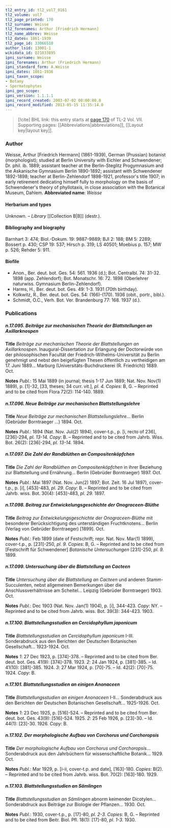 ```yaml
---
tl2_entry_id: tl2_vol7_0161
tl2_volume: vol7
tl2_page_printed: 170
tl2_surname: Weisse
tl2_forenames: Arthur [Friedrich Hermann]
tl2_name_abbrev: Weisse
tl2_dates: 1861-1939
tl2_page_id: 33066510
author_lsid: 13001-1
wikidata_id: Q21033895
ipni_surname: Weisse
ipni_forenames: Arthur (Friedrich Hermann)
ipni_standard_form: A.Weisse
ipni_dates: 1861-1936
ipni_taxon_scope: 
- Botany
- Spermatophytes
ipni_geo_scope: 
ipni_version: 1.1.1.1
ipni_record_created: 2003-07-02 00:00:00.0
ipni_record_modified: 2013-05-15 11:35:14.0
---
```



> [!cite] BHL link: this entry starts at [page 170](https://www.biodiversitylibrary.org/page/33066510) of TL-2 Vol. VII.
> Supporting pages: [[Abbreviations|abbreviations]], [[Layout key|layout key]].

### Author

Weisse, Arthur \[Friedrich Hermann\] (1861-1939), German (Prussian) botanist (morphologist); studied at Berlin University with Eichler and Schwendener; Dr. phil. ib. 1889; assistant teacher at the Berlin-Steglitz Progymnasium and the Askanische Gymnasium Berlin 1890-1892; assistant with Schwendener 1892-1898; teacher at Berlin-Zehlendorf 1898-1921, professor's title 1907; in early retirement dedicating himself fully to morphology on the basis of Schwendener's theory of phyllotaxis, in close association with the Botanical Museum, Dahlem. 
**Abbreviated name**: *Weisse*

#### Herbarium and types

Unknown. – *Library* [[Collection B|B]] (destr.).

#### Bibliography and biography

Barnhart 3: 474; Biol.-Dokum. 19: 9887-9889; BJI 2: 188; BM 5: 2289; Bossert p. 430; CSP 19: 537; Hirsch p. 319; LS 40501; Moebius p. 157; MW p. 526; Rehder 5: 911.

#### Biofile

- Anon., Ber. deut. bot. Ges. 54: 561. 1936 (d.); Bot. Centralbl. 74: 31-32. 1898 (app. Zehlendorf); Bot. Monatschr. 16: 72. 1898 (Oberlehrer naturwiss. Gymnasium Berlin-Zehlendorf).
- Harms, H., Ber. deut. bot. Ges. 49: 1-3. 1931 (70th birthday).
- Kolkwitz, R., Ber. deut. bot. Ges. 54: (166)-(170). 1936 (obit., portr., bibl.).
- Schmidt, O.C., Verh. Bot. Ver. Brandenburg 77: 168. 1937 (d.).

### Publications

##### n.17.095. Beiträge zur mechanischen Theorie der Blattstellungen an Axillarknospen

**Title**
*Beiträge zur mechanischen Theorie der Blattstellungen an Axillarknospen*. Inaugural-Dissertation zur Erlangung der Doctorwürde von der philosophischen Facultät der Friedrich-Wilhelms-Universität zu Berlin genehmigt und nebst den beigefügten Thesen öffentlich zu vertheidigen am 17. Juni 1889... Marburg (Universitäts-Buchdruckerei (R. Friedrich)) 1889. Oct.

**Notes**
*Publ*.: 15 Mai 1889 (in journal; thesis 1-17 Jun 1889; Nat. Nov. Nov(1) 1889), p. \[1\]-32, \[33, theses; 34 curr. vit.\], *pl. 4. Copies*: B, G. – Reprinted and to be cited from Flora 72(2): 114-140. 1889.

##### n.17.096. Neue Beiträge zur mechanischen Blattstellungslehre

**Title**
*Neue Beiträge zur mechanischen Blattstellungslehre*... Berlin (Gebrüder Borntraeger ...) 1894. Oct.

**Notes**
*Publ*.: 1894 (Nat. Nov. Jul(2) 1894), cover-t.p., p. \[i, recto of 236\], \[236\]-294, *pl. 13-14. Copy*: B. – Reprinted and to be cited from Jahrb. Wiss. Bot. 26(2): \[236\]-294, *pl. 13-14.* 1894.

##### n.17.097. Die Zahl der Randblüthen an Compositenköpfchen

**Title**
*Die Zahl der Randblüthen an Compositenköpfchen* in ihrer Beziehung zur Blattstellung und Ernährung... Berlin (Gebrüder Borntraeger) 1897. Oct.

**Notes**
*Publ*.: Mai 1897 (Nat. Nov. Jun(2) 1897; Bot. Zeit. 16 Jul 1897), cover-t.p., p. \[i\], \[453\]-483, *pl. 29. Copy*: B. – Reprinted and to be cited from Jahrb. wiss. Bot. 30(4): \[453\]-483, *pl. 29.* 1897.

##### n.17.098. Beitrag zur Entwickelungsgeschichte der Onograceen-Blüthe

**Title**
*Beitrag zur Entwickelungsgeschichte der Onograceen-Blüthe* mit besonderer Berücksichtigung des unterständigen Fruchtknotens... Berlin (Verlag von Gebrüder Borntraeger) \[1899\]. Oct.

**Notes**
*Publ*.: Feb 1899 (date of Festschrift; repr. Nat. Nov. Mar(1) 1899), cover-t.p., p. \[231\]-250, *pl. 9. Copies*: B, G. – Reprinted and to be cited from \[Festschrift für Schwendener\] *Botanische Untersuchungen* \[231\]-250, *pl. 9.* 1899.

##### n.17.099. Untersuchung über die Blattstellung an Cacteen

**Title**
*Untersuchung über die Blattstellung an Cacteen* und anderen Stamm-Succulenten, nebst allgemeinen Bemerkungen über die Anschlussverhältnisse am Scheitel... Leipzig (Gebrüder Borntraeger) 1903. Oct.

**Notes**
*Publ*.: Dec 1903 (Nat. Nov. Jan(1) 1904), p. \[i\], 344-423. *Copy*: NY. – Reprinted and to be cited from Jahrb. wiss. Bot. 39(3): 344-423. 1903.

##### n.17.100. Blattstellungsstudien an Cercidophyllum japonicum

**Title**
*Blattstellungsstudien an Cercidophyllum japonicum* I-III. Sonderabdruck aus den Berichten der Deutschen Botanischen Gesellschaft... 1923-1924. Oct.

**Notes**
*1*: 27 Dec 1923, p. \[374\]-378. – Reprinted and to be cited from Ber. deut. bot. Ges. 41(9): \[374\]-378. 1923.
*2*: 24 Jan 1924, p. \[381\]-385. – Id. 41(10): \[381\]-385. 1924.
*3*: 27 Mar 1924, p. \[70\]-75. – Id. 42(2): \[70\]-75. 1924.
*Copy*: B.

##### n.17.101. Blattstellungsstudien an einigen Anonaceen

**Title**
*Blattstellungsstudien an einigen Anonaceen* I-II... Sonderabdruck aus den Berichten der Deutschen Botanischen Gesellschaft... 1925-1926. Oct.

**Notes**
*1*: 23 Dec 1925, p. \[516\]-524. – Reprinted and to be cited from Ber. deut. bot. Ges. 43(9): \[516\]-524. 1925.
*2*: 25 Feb 1926, p. \[23\]-30. – Id. 44(1): \[23\]-30. 1926.
*Copy*: B.

##### n.17.102. Der morphologische Aufbau von Corchorus und Corchoropsis

**Title**
*Der morphologische Aufbau von Corchorus und Corchoropsis*... Sonderabdruck aus den Jahrbüchern für wissenschaftliche Botanik... 1929. Oct.

**Notes**
*Publ*.: Mar 1929, p. \[i-ii, cover-t.p. and date\], \[163\]-180. *Copies*: B(2). – Reprinted and to be cited from Jahrb. wiss. Bot. 70(2): \[163\]-180. 1929.

##### n.17.103. Blattstellungsstudien an Sämlingen

**Title**
*Blattstellungsstudien an Sämlingen* abnorm keimender Dicotylen... Sonderabdruck aus Beiträge zur Biologie der Pflanzen... 1930. Oct.

**Notes**
*Publ*.: 1930, cover-t.p., p. \[17\]-80, *pl. 2-3. Copies*: B, G. – Reprinted and to be cited from Beitr. Biol. Pfl. 18(1): \[17\]-80, *pl. 1-3.* 1930.

